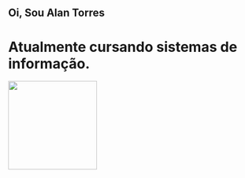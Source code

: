 ## Oi, Sou Alan Torres
# Atualmente cursando sistemas de informação.
<div align="">
  <a href="https://github.com/AlannTorres">
  <img height="180em" src="https://github-readme-stats.vercel.app/api?username=AlannTorres&show_icons=true&theme=dark&include_all_commits=true&count_private=true"/>
  <!---
  <img height="100em" src="https://github-readme-stats.vercel.app/api/top-langs/?username=AlannTorres&layout=compact&langs_count=7&theme=dark"/>
  -->
</div>
  
  
